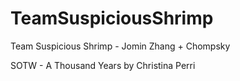 # TeamSuspiciousShrimp 

Team Suspicious Shrimp - Jomin Zhang + Chompsky

SOTW - A Thousand Years by Christina Perri


